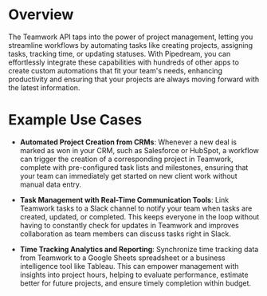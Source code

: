 # Overview

The Teamwork API taps into the power of project management, letting you streamline workflows by automating tasks like creating projects, assigning tasks, tracking time, or updating statuses. With Pipedream, you can effortlessly integrate these capabilities with hundreds of other apps to create custom automations that fit your team's needs, enhancing productivity and ensuring that your projects are always moving forward with the latest information.

# Example Use Cases

- **Automated Project Creation from CRMs**: Whenever a new deal is marked as won in your CRM, such as Salesforce or HubSpot, a workflow can trigger the creation of a corresponding project in Teamwork, complete with pre-configured task lists and milestones, ensuring that your team can immediately get started on new client work without manual data entry.

- **Task Management with Real-Time Communication Tools**: Link Teamwork tasks to a Slack channel to notify your team when tasks are created, updated, or completed. This keeps everyone in the loop without having to constantly check for updates in Teamwork and improves collaboration as team members can discuss tasks right in Slack.

- **Time Tracking Analytics and Reporting**: Synchronize time tracking data from Teamwork to a Google Sheets spreadsheet or a business intelligence tool like Tableau. This can empower management with insights into project hours, helping to evaluate performance, estimate better for future projects, and ensure timely completion within budget.
